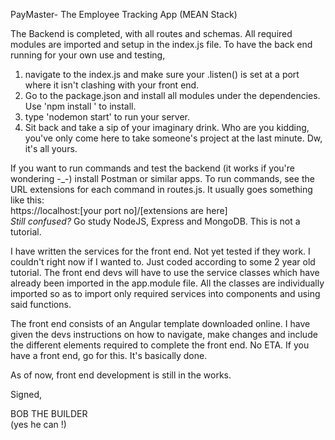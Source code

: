 PayMaster- The Employee Tracking App (MEAN Stack)

The Backend is completed, with all routes and schemas. All required modules are imported and setup in the index.js file. 
To have the back end running for your own use and testing,
1. navigate to the index.js and make sure your .listen() is set at a port where it isn't clashing with your front end.
2. Go to the package.json and install all modules under the dependencies. Use 'npm install <module name>' to install.
3. type 'nodemon start' to run your server.
4. Sit back and take a sip of your imaginary drink. Who are you kidding, you've only come here to take someone's project at the last minute. Dw, it's all yours.

If you want to run commands and test the backend (it works if you're wondering -_-) install Postman or similar apps.
To run commands, see the URL extensions for each command in routes.js. It usually goes something like this:<br>
https://localhost:[your port no]/[extensions are here]<br>
<i>Still confused?</i> Go study NodeJS, Express and MongoDB. This is not a tutorial.

I have written the services for the front end. Not yet tested if they work. I couldn't right now if I wanted to. Just coded according to some 2 year old tutorial.
The front end devs will have to use the service classes which have already been imported in the app.module file.
All the classes are individually imported so as to import only required services into components and using said functions.

The front end consists of an Angular template downloaded online. I have given the devs instructions on how to navigate, make changes and include
the different elements required to complete the front end. No ETA. If you have a front end, go for this. It's basically done.

As of now, front end development is still in the works. 

Signed,

BOB THE BUILDER <br>
(yes he can !)
